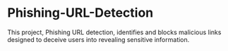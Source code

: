 # Phishing-URL-Detection
This project, Phishing URL detection, identifies and blocks malicious links designed to deceive users into revealing sensitive information.
